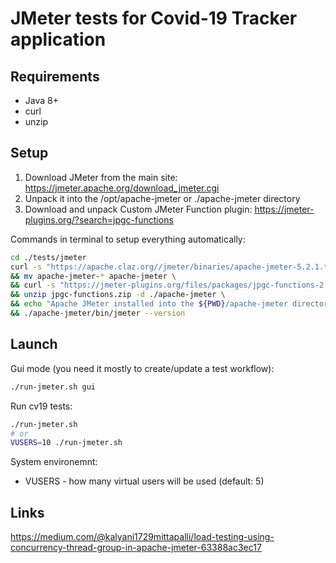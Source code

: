 # JMeter tests for Covid-19 Tracker application

## Requirements
* Java 8+
* curl
* unzip

## Setup

1. Download JMeter from the main site: https://jmeter.apache.org/download_jmeter.cgi
2. Unpack it into the /opt/apache-jmeter or ./apache-jmeter directory
3. Download and unpack Custom JMeter Function plugin: https://jmeter-plugins.org/?search=jpgc-functions

Commands in terminal to setup everything automatically:
```bash
cd ./tests/jmeter
curl -s "https://apache.claz.org//jmeter/binaries/apache-jmeter-5.2.1.tgz" | tar xzv -C ./ \
&& mv apache-jmeter-* apache-jmeter \
&& curl -s "https://jmeter-plugins.org/files/packages/jpgc-functions-2.1.zip" > jpgc-functions.zip \
&& unzip jpgc-functions.zip -d ./apache-jmeter \
&& echo "Apache JMeter installed into the ${PWD}/apache-jmeter directory" \
&& ./apache-jmeter/bin/jmeter --version
```

## Launch

Gui mode (you need it mostly to create/update a test workflow):
```bash
./run-jmeter.sh gui
```

Run cv19 tests:
```bash
./run-jmeter.sh
# or 
VUSERS=10 ./run-jmeter.sh
```
System environemnt:
* VUSERS - how many virtual users will be used (default: 5)


## Links
https://medium.com/@kalyani1729mittapalli/load-testing-using-concurrency-thread-group-in-apache-jmeter-63388ac3ec17
